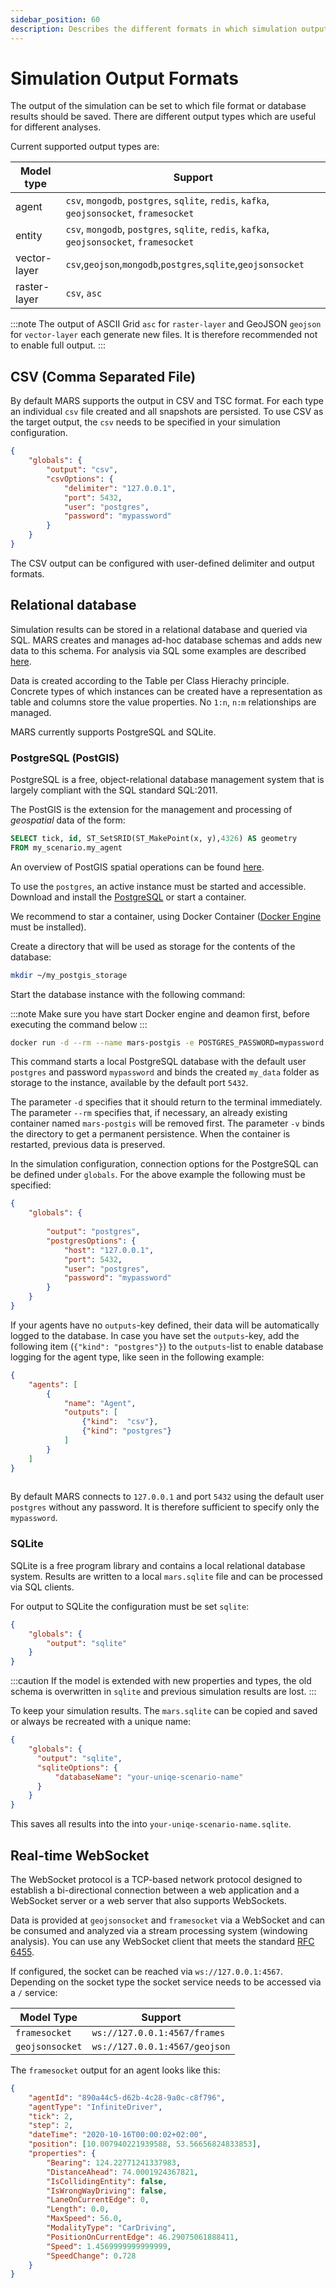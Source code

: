 ```yaml
---
sidebar_position: 60
description: Describes the different formats in which simulation output data can be stored
---
```


# Simulation Output Formats

The output of the simulation can be set to which file format or database results should be saved. There are different output types which are useful for different analyses. 

Current supported output types are:

|Model type |Support|
|---------|-----------|
|agent |``csv``, ``mongodb``, ``postgres``, ``sqlite``, ``redis``, ``kafka``, ``geojsonsocket``, ``framesocket`` |
|entity |``csv``, ``mongodb``, ``postgres``, ``sqlite``, ``redis``, ``kafka``, ``geojsonsocket``, ``framesocket`` |
|vector-layer |``csv``,``geojson``,``mongodb``,``postgres``,``sqlite``,``geojsonsocket``
|raster-layer |``csv``, ``asc`` |

:::note
The output of ASCII Grid ``asc`` for ``raster-layer`` and GeoJSON ``geojson`` for ``vector-layer`` each generate new files. It is therefore recommended not to enable full output.
:::

## CSV (Comma Separated File)

By default MARS supports the output in CSV and TSC format. For each type an individual ``csv`` file created and all snapshots are persisted. To use CSV as the target output, the ``csv`` needs to be specified in your simulation configuration.

```json
{
	"globals": {
		"output": "csv",
		"csvOptions": {
			"delimiter": "127.0.0.1",
			"port": 5432,  
			"user": "postgres",
			"password": "mypassword"
		}
	}
}
```

The CSV output can be configured with user-defined delimiter and output formats.


## Relational database

Simulation results can be stored in a relational database and queried via SQL. MARS creates and manages ad-hoc database schemas and adds new data to this schema. For analysis via SQL some examples are described [here](../analysis/visualizing_sim_results.md). 

Data is created according to the Table per Class Hierachy principle. Concrete types of which instances can be created have a representation as table and columns store the value properties. No ``1:n``, ``n:m`` relationships are managed.

MARS currently supports PostgreSQL and SQLite.

### PostgreSQL (PostGIS)

PostgreSQL is a free, object-relational database management system that is largely compliant with the SQL standard SQL:2011. 

The PostGIS is the extension for the management and processing of *geospatial* data of the form:

```sql
SELECT tick, id, ST_SetSRID(ST_MakePoint(x, y),4326) AS geometry 
FROM my_scenario.my_agent
```

An overview of PostGIS spatial operations can be found [here](http://postgis.net/workshops/postgis-intro/indexing.html#spatially-indexed-functions).

To use the `postgres`, an active instance must be started and accessible. Download and install the [PostgreSQL](https://www.postgresql.org/download/) or start a container. 

We recommend to star a container, using Docker Container ([Docker Engine](https://docs.docker.com/desktop/) must be installed).

Create a directory that will be used as storage for the contents of the database:

```bash
mkdir ~/my_postgis_storage
```

Start the database instance with the following command:

:::note
Make sure you have start Docker engine and deamon first, before executing the command below
:::

```bash
docker run -d --rm --name mars-postgis -e POSTGRES_PASSWORD=mypassword -e PGDATA=/var/lib/postgresql/data/pgdata -v ~/my_postgis_storage:/var/lib/postgresql/data -p 5432:5432 postgis/postgis
```

This command starts a local PostgreSQL database with the default user `postgres` and password `mypassword` and binds the created `my_data` folder as storage to the instance, available by the default port `5432`.

The parameter `-d` specifies that it should return to the terminal immediately. The parameter `--rm` specifies that, if necessary, an already existing container named `mars-postgis` will be removed first. The parameter `-v` binds the directory to get a permanent persistence. When the container is restarted, previous data is preserved. 

In the simulation configuration, connection options for the PostgreSQL can be defined under `globals`. For the above example the following must be specified:

```json
{
	"globals": {
		
		"output": "postgres",
		"postgresOptions": {
		  	"host": "127.0.0.1",
			"port": 5432,  
			"user": "postgres",
			"password": "mypassword"
		}
	}
}
```

If your agents have no `outputs`-key defined, their data will be automatically logged to the database. In case you have set the `outputs`-key, add the following item (`{"kind": "postgres"}`) to the `outputs`-list to enable database logging for the agent type, like seen in the following example: 

```json
{
    "agents": [
        {
            "name": "Agent",
            "outputs": [
                {"kind":  "csv"},
                {"kind": "postgres"}
            ]
        }
    ]
}
    
```

By default MARS connects to `127.0.0.1` and port `5432` using the default user `postgres` without any password. It is therefore sufficient to specify only the `mypassword`.


### SQLite

SQLite is a free program library and contains a local relational database system. Results are written to a local ``mars.sqlite`` file and can be processed via SQL clients.

For output to SQLite the configuration must be set `sqlite`:

```json
{
	"globals": {
		"output": "sqlite"
	}
}
```

:::caution
If the model is extended with new properties and types, the old schema is overwritten in `sqlite` and previous simulation results are lost.
:::


To keep your simulation results. The `mars.sqlite` can be copied and saved or always be recreated with a unique name:

```json
{
    "globals": {
      "output": "sqlite",
      "sqliteOptions": {
          "databaseName": "your-uniqe-scenario-name"
      }
    }
}
```

This saves all results into the into `your-uniqe-scenario-name.sqlite`.


## Real-time WebSocket

The WebSocket protocol is a TCP-based network protocol designed to establish a bi-directional connection between a web application and a WebSocket server or a web server that also supports WebSockets.

Data is provided at `geojsonsocket` and `framesocket` via a WebSocket and can be consumed and analyzed via a stream processing system (windowing analysis). You can use any WebSocket client that meets the standard [RFC 6455](https://tools.ietf.org/html/rfc6455).

If configured, the socket can be reached via `ws://127.0.0.1:4567`. Depending on the socket type the socket service needs to be accessed via a `/` service: 

| Model Type      | Support                       |
|-----------------|-------------------------------|
| `framesocket`   | `ws://127.0.0.1:4567/frames`  |
| `geojsonsocket` | `ws://127.0.0.1:4567/geojson` |

The `framesocket` output for an agent looks like this:

```json
{
	"agentId": "890a44c5-d62b-4c28-9a0c-c8f796",
	"agentType": "InfiniteDriver",
	"tick": 2,
	"step": 2,
	"dateTime": "2020-10-16T00:00:02+02:00",
	"position": [10.007940221939588, 53.56656824833853],
	"properties": {
		"Bearing": 124.22771241337983,
		"DistanceAhead": 74.0001924367821,
		"IsCollidingEntity": false,
		"IsWrongWayDriving": false,
		"LaneOnCurrentEdge": 0,
		"Length": 0.0,
		"MaxSpeed": 56.0,
		"ModalityType": "CarDriving",
		"PositionOnCurrentEdge": 46.29075061888411,
		"Speed": 1.4569999999999999,
		"SpeedChange": 0.728
	}
}
```
